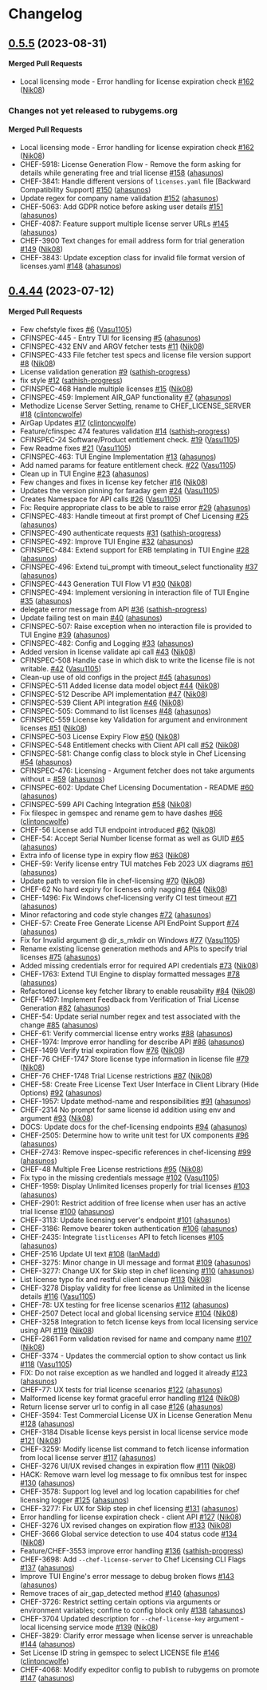 # Changelog

<!-- latest_release 0.5.5 -->
## [0.5.5](https://github.com/chef/chef-licensing/tree/0.5.5) (2023-08-31)

#### Merged Pull Requests
- Local licensing mode - Error handling for license expiration check [#162](https://github.com/chef/chef-licensing/pull/162) ([Nik08](https://github.com/Nik08))
<!-- latest_release -->

<!-- release_rollup since=0.4.44 -->
### Changes not yet released to rubygems.org

#### Merged Pull Requests
- Local licensing mode - Error handling for license expiration check [#162](https://github.com/chef/chef-licensing/pull/162) ([Nik08](https://github.com/Nik08)) <!-- 0.5.5 -->
- CHEF-5918: License Generation Flow - Remove the form asking for details while generating free and trial license [#158](https://github.com/chef/chef-licensing/pull/158) ([ahasunos](https://github.com/ahasunos)) <!-- 0.5.4 -->
- CHEF-3841: Handle different versions of `licenses.yaml` file [Backward Compatibility Support] [#150](https://github.com/chef/chef-licensing/pull/150) ([ahasunos](https://github.com/ahasunos)) <!-- 0.5.3 -->
- Update regex for company name validation [#152](https://github.com/chef/chef-licensing/pull/152) ([ahasunos](https://github.com/ahasunos)) <!-- 0.5.2 -->
- CHEF-5063: Add GDPR notice before asking user details [#151](https://github.com/chef/chef-licensing/pull/151) ([ahasunos](https://github.com/ahasunos)) <!-- 0.5.1 -->
- CHEF-4087: Feature support multiple license server URLs  [#145](https://github.com/chef/chef-licensing/pull/145) ([ahasunos](https://github.com/ahasunos)) <!-- 0.5.0 -->
- CHEF-3900 Text changes for email address form for trial generation [#149](https://github.com/chef/chef-licensing/pull/149) ([Nik08](https://github.com/Nik08)) <!-- 0.4.46 -->
- CHEF-3843: Update exception class for invalid file format version of licenses.yaml [#148](https://github.com/chef/chef-licensing/pull/148) ([ahasunos](https://github.com/ahasunos)) <!-- 0.4.45 -->
<!-- release_rollup -->

<!-- latest_stable_release -->
## [0.4.44](https://github.com/chef/chef-licensing/tree/0.4.44) (2023-07-12)

#### Merged Pull Requests
- Few chefstyle fixes [#6](https://github.com/chef/chef-licensing/pull/6) ([Vasu1105](https://github.com/Vasu1105))
- CFINSPEC-445 - Entry TUI for licensing [#5](https://github.com/chef/chef-licensing/pull/5) ([ahasunos](https://github.com/ahasunos))
- CFINSPEC-432 ENV and ARGV fetcher tests [#11](https://github.com/chef/chef-licensing/pull/11) ([Nik08](https://github.com/Nik08))
- CFINSPEC-433 File fetcher test specs and license file version support [#8](https://github.com/chef/chef-licensing/pull/8) ([Nik08](https://github.com/Nik08))
- License validation generation [#9](https://github.com/chef/chef-licensing/pull/9) ([sathish-progress](https://github.com/sathish-progress))
- fix style [#12](https://github.com/chef/chef-licensing/pull/12) ([sathish-progress](https://github.com/sathish-progress))
- CFINSPEC-468 Handle multiple licenses [#15](https://github.com/chef/chef-licensing/pull/15) ([Nik08](https://github.com/Nik08))
- CFINSPEC-459: Implement AIR_GAP functionality [#7](https://github.com/chef/chef-licensing/pull/7) ([ahasunos](https://github.com/ahasunos))
- Methodize License Server Setting, rename to CHEF_LICENSE_SERVER [#18](https://github.com/chef/chef-licensing/pull/18) ([clintoncwolfe](https://github.com/clintoncwolfe))
- AirGap Updates [#17](https://github.com/chef/chef-licensing/pull/17) ([clintoncwolfe](https://github.com/clintoncwolfe))
- Feature/cfinspec 474 features validation [#14](https://github.com/chef/chef-licensing/pull/14) ([sathish-progress](https://github.com/sathish-progress))
- CFINSPEC-24 Software/Product entitlement check. [#19](https://github.com/chef/chef-licensing/pull/19) ([Vasu1105](https://github.com/Vasu1105))
- Few Readme fixes [#21](https://github.com/chef/chef-licensing/pull/21) ([Vasu1105](https://github.com/Vasu1105))
- CFINSPEC-463: TUI Engine Implementation [#13](https://github.com/chef/chef-licensing/pull/13) ([ahasunos](https://github.com/ahasunos))
- Add named params for feature entitlement check. [#22](https://github.com/chef/chef-licensing/pull/22) ([Vasu1105](https://github.com/Vasu1105))
- Clean up in TUI Engine [#23](https://github.com/chef/chef-licensing/pull/23) ([ahasunos](https://github.com/ahasunos))
- Few changes and fixes in license key fetcher [#16](https://github.com/chef/chef-licensing/pull/16) ([Nik08](https://github.com/Nik08))
- Updates the version pinning for faraday gem [#24](https://github.com/chef/chef-licensing/pull/24) ([Vasu1105](https://github.com/Vasu1105))
- Creates Namespace for API calls [#26](https://github.com/chef/chef-licensing/pull/26) ([Vasu1105](https://github.com/Vasu1105))
- Fix: Require appropriate class to be able to raise error [#29](https://github.com/chef/chef-licensing/pull/29) ([ahasunos](https://github.com/ahasunos))
- CFINSPEC-483: Handle timeout at first prompt of Chef Licensing [#25](https://github.com/chef/chef-licensing/pull/25) ([ahasunos](https://github.com/ahasunos))
- CFINSPEC-490 authenticate requests [#31](https://github.com/chef/chef-licensing/pull/31) ([sathish-progress](https://github.com/sathish-progress))
- CFINSPEC-492: Improve TUI Engine [#32](https://github.com/chef/chef-licensing/pull/32) ([ahasunos](https://github.com/ahasunos))
- CFINSPEC-484: Extend support for ERB templating in TUI Engine [#28](https://github.com/chef/chef-licensing/pull/28) ([ahasunos](https://github.com/ahasunos))
- CFINSPEC-496: Extend tui_prompt with timeout_select functionality [#37](https://github.com/chef/chef-licensing/pull/37) ([ahasunos](https://github.com/ahasunos))
- CFINSPEC-443 Generation TUI Flow V1 [#30](https://github.com/chef/chef-licensing/pull/30) ([Nik08](https://github.com/Nik08))
- CFINSPEC-494: Implement versioning in interaction file of TUI Engine [#35](https://github.com/chef/chef-licensing/pull/35) ([ahasunos](https://github.com/ahasunos))
- delegate error message from API [#36](https://github.com/chef/chef-licensing/pull/36) ([sathish-progress](https://github.com/sathish-progress))
- Update failing test on main [#40](https://github.com/chef/chef-licensing/pull/40) ([ahasunos](https://github.com/ahasunos))
- CFINSPEC-507: Raise exception when no interaction file is provided to TUI Engine [#39](https://github.com/chef/chef-licensing/pull/39) ([ahasunos](https://github.com/ahasunos))
- CFINSPEC-482: Config and Logging [#33](https://github.com/chef/chef-licensing/pull/33) ([ahasunos](https://github.com/ahasunos))
- Added version in license validate api call [#43](https://github.com/chef/chef-licensing/pull/43) ([Nik08](https://github.com/Nik08))
- CFINSPEC-508 Handle case in which disk to write the license file is not writable. [#42](https://github.com/chef/chef-licensing/pull/42) ([Vasu1105](https://github.com/Vasu1105))
- Clean-up use of old configs in the project [#45](https://github.com/chef/chef-licensing/pull/45) ([ahasunos](https://github.com/ahasunos))
- CFINSPEC-511 Added license data model object [#44](https://github.com/chef/chef-licensing/pull/44) ([Nik08](https://github.com/Nik08))
- CFINSPEC-512 Describe API implementation [#47](https://github.com/chef/chef-licensing/pull/47) ([Nik08](https://github.com/Nik08))
- CFINSPEC-539 Client API integration [#46](https://github.com/chef/chef-licensing/pull/46) ([Nik08](https://github.com/Nik08))
- CFINSPEC-505: Command to list licenses [#48](https://github.com/chef/chef-licensing/pull/48) ([ahasunos](https://github.com/ahasunos))
- CFINSPEC-559 License key Validation for argument and environment licenses [#51](https://github.com/chef/chef-licensing/pull/51) ([Nik08](https://github.com/Nik08))
- CFINSPEC-503 License Expiry Flow [#50](https://github.com/chef/chef-licensing/pull/50) ([Nik08](https://github.com/Nik08))
- CFINSPEC-548 Entitlement checks with Client API call [#52](https://github.com/chef/chef-licensing/pull/52) ([Nik08](https://github.com/Nik08))
- CFINSPEC-581: Change config class to block style in Chef Licensing [#54](https://github.com/chef/chef-licensing/pull/54) ([ahasunos](https://github.com/ahasunos))
- CFINSPEC-476: Licensing - Argument fetcher does not take arguments without = [#59](https://github.com/chef/chef-licensing/pull/59) ([ahasunos](https://github.com/ahasunos))
- CFINSPEC-602: Update Chef Licensing Documentation - README [#60](https://github.com/chef/chef-licensing/pull/60) ([ahasunos](https://github.com/ahasunos))
- CFINSPEC-599 API Caching Integration [#58](https://github.com/chef/chef-licensing/pull/58) ([Nik08](https://github.com/Nik08))
- Fix filespec in gemspec and rename gem to have dashes [#66](https://github.com/chef/chef-licensing/pull/66) ([clintoncwolfe](https://github.com/clintoncwolfe))
- CHEF-56 License add TUI endpoint introduced [#62](https://github.com/chef/chef-licensing/pull/62) ([Nik08](https://github.com/Nik08))
- CHEF-54: Accept Serial Number license format as well as GUID [#65](https://github.com/chef/chef-licensing/pull/65) ([ahasunos](https://github.com/ahasunos))
- Extra info of license type in expiry flow [#63](https://github.com/chef/chef-licensing/pull/63) ([Nik08](https://github.com/Nik08))
- CHEF-59: Verify license entry TUI matches Feb 2023 UX diagrams [#61](https://github.com/chef/chef-licensing/pull/61) ([ahasunos](https://github.com/ahasunos))
- Update path to version file in chef-licensing [#70](https://github.com/chef/chef-licensing/pull/70) ([Nik08](https://github.com/Nik08))
- CHEF-62 No hard expiry for licenses only nagging [#64](https://github.com/chef/chef-licensing/pull/64) ([Nik08](https://github.com/Nik08))
- CHEF-1496: Fix Windows chef-licensing verify CI test timeout [#71](https://github.com/chef/chef-licensing/pull/71) ([ahasunos](https://github.com/ahasunos))
- Minor refactoring and code style changes [#72](https://github.com/chef/chef-licensing/pull/72) ([ahasunos](https://github.com/ahasunos))
- CHEF-57: Create Free Generate License API EndPoint Support [#74](https://github.com/chef/chef-licensing/pull/74) ([ahasunos](https://github.com/ahasunos))
- Fix for  Invalid argument @ dir_s_mkdir on Windows [#77](https://github.com/chef/chef-licensing/pull/77) ([Vasu1105](https://github.com/Vasu1105))
- Rename existing license generation methods and APIs to specify trial licenses [#75](https://github.com/chef/chef-licensing/pull/75) ([ahasunos](https://github.com/ahasunos))
- Added missing credentials error for required API credentials [#73](https://github.com/chef/chef-licensing/pull/73) ([Nik08](https://github.com/Nik08))
- CHEF-1763: Extend TUI Engine to display formatted messages [#78](https://github.com/chef/chef-licensing/pull/78) ([ahasunos](https://github.com/ahasunos))
- Refactored License key fetcher library to enable reusability [#84](https://github.com/chef/chef-licensing/pull/84) ([Nik08](https://github.com/Nik08))
- CHEF-1497: Implement Feedback from Verification of Trial License Generation [#82](https://github.com/chef/chef-licensing/pull/82) ([ahasunos](https://github.com/ahasunos))
- CHEF-54: Update serial number regex and test associated with the change [#85](https://github.com/chef/chef-licensing/pull/85) ([ahasunos](https://github.com/ahasunos))
- CHEF-61: Verify commercial license entry works [#88](https://github.com/chef/chef-licensing/pull/88) ([ahasunos](https://github.com/ahasunos))
- CHEF-1974: Improve error handling for describe API [#86](https://github.com/chef/chef-licensing/pull/86) ([ahasunos](https://github.com/ahasunos))
- CHEF-1499 Verify trial expiration flow [#76](https://github.com/chef/chef-licensing/pull/76) ([Nik08](https://github.com/Nik08))
- CHEF-76 CHEF-1747 Store license type information in license file [#79](https://github.com/chef/chef-licensing/pull/79) ([Nik08](https://github.com/Nik08))
- CHEF-76 CHEF-1748 Trial License restrictions [#87](https://github.com/chef/chef-licensing/pull/87) ([Nik08](https://github.com/Nik08))
- CHEF-58: Create Free License Text User Interface in Client Library (Hide Options) [#92](https://github.com/chef/chef-licensing/pull/92) ([ahasunos](https://github.com/ahasunos))
- CHEF-1957: Update method-name and responsibilities [#91](https://github.com/chef/chef-licensing/pull/91) ([ahasunos](https://github.com/ahasunos))
- CHEF-2314 No prompt for same license id addition using env and argument [#93](https://github.com/chef/chef-licensing/pull/93) ([Nik08](https://github.com/Nik08))
- DOCS: Update docs for the chef-licensing endpoints [#94](https://github.com/chef/chef-licensing/pull/94) ([ahasunos](https://github.com/ahasunos))
- CHEF-2505: Determine how to write unit test for UX components [#96](https://github.com/chef/chef-licensing/pull/96) ([ahasunos](https://github.com/ahasunos))
- CHEF-2743: Remove inspec-specific references in chef-licensing [#99](https://github.com/chef/chef-licensing/pull/99) ([ahasunos](https://github.com/ahasunos))
- CHEF-48 Multiple Free License restrictions [#95](https://github.com/chef/chef-licensing/pull/95) ([Nik08](https://github.com/Nik08))
- Fix typo in the missing credentials message [#102](https://github.com/chef/chef-licensing/pull/102) ([Vasu1105](https://github.com/Vasu1105))
- CHEF-1959: Display Unlimited licenses properly for trial licenses [#103](https://github.com/chef/chef-licensing/pull/103) ([ahasunos](https://github.com/ahasunos))
- CHEF-2901: Restrict addition of free license when user has an active trial license [#100](https://github.com/chef/chef-licensing/pull/100) ([ahasunos](https://github.com/ahasunos))
- CHEF-3113: Update licensing server&#39;s endpoint  [#101](https://github.com/chef/chef-licensing/pull/101) ([ahasunos](https://github.com/ahasunos))
- CHEF-3186: Remove bearer token authentication [#106](https://github.com/chef/chef-licensing/pull/106) ([ahasunos](https://github.com/ahasunos))
- CHEF-2435: Integrate `listlicenses` API to fetch licenses [#105](https://github.com/chef/chef-licensing/pull/105) ([ahasunos](https://github.com/ahasunos))
- CHEF-2516 Update UI text [#108](https://github.com/chef/chef-licensing/pull/108) ([IanMadd](https://github.com/IanMadd))
- CHEF-3275: Minor change in UI message and format [#109](https://github.com/chef/chef-licensing/pull/109) ([ahasunos](https://github.com/ahasunos))
- CHEF-3277: Change UX for Skip step in chef licensing [#110](https://github.com/chef/chef-licensing/pull/110) ([ahasunos](https://github.com/ahasunos))
- List license typo fix and restful client cleanup [#113](https://github.com/chef/chef-licensing/pull/113) ([Nik08](https://github.com/Nik08))
- CHEF-3278 Display validity for free license as Unlimited in the license details [#116](https://github.com/chef/chef-licensing/pull/116) ([Vasu1105](https://github.com/Vasu1105))
- CHEF-78: UX testing for free license scenarios [#112](https://github.com/chef/chef-licensing/pull/112) ([ahasunos](https://github.com/ahasunos))
- CHEF-2507 Detect local and global licensing service [#104](https://github.com/chef/chef-licensing/pull/104) ([Nik08](https://github.com/Nik08))
- CHEF-3258 Integration to fetch license keys from local licensing service using API [#119](https://github.com/chef/chef-licensing/pull/119) ([Nik08](https://github.com/Nik08))
- CHEF-2861 Form validation revised for name and company name [#107](https://github.com/chef/chef-licensing/pull/107) ([Nik08](https://github.com/Nik08))
- CHEF-3374 - Updates the commercial option to show contact us link [#118](https://github.com/chef/chef-licensing/pull/118) ([Vasu1105](https://github.com/Vasu1105))
- FIX: Do not raise exception as we handled and logged it already [#123](https://github.com/chef/chef-licensing/pull/123) ([ahasunos](https://github.com/ahasunos))
- CHEF-77: UX tests for trial license scenarios [#122](https://github.com/chef/chef-licensing/pull/122) ([ahasunos](https://github.com/ahasunos))
- Malformed license key format graceful error handling [#124](https://github.com/chef/chef-licensing/pull/124) ([Nik08](https://github.com/Nik08))
- Return license server url to config in all case [#126](https://github.com/chef/chef-licensing/pull/126) ([ahasunos](https://github.com/ahasunos))
- CHEF-3594: Test Commercial License UX in License Generation Menu [#128](https://github.com/chef/chef-licensing/pull/128) ([ahasunos](https://github.com/ahasunos))
- CHEF-3184 Disable license keys persist in local license service mode [#121](https://github.com/chef/chef-licensing/pull/121) ([Nik08](https://github.com/Nik08))
- CHEF-3259: Modify license list command to fetch license information from local license server [#117](https://github.com/chef/chef-licensing/pull/117) ([ahasunos](https://github.com/ahasunos))
- CHEF-3276 UI/UX revised changes in expiration flow [#111](https://github.com/chef/chef-licensing/pull/111) ([Nik08](https://github.com/Nik08))
- HACK: Remove warn level log message to fix omnibus test for inspec [#130](https://github.com/chef/chef-licensing/pull/130) ([ahasunos](https://github.com/ahasunos))
- CHEF-3578: Support log level and log location capabilities for chef licensing logger [#125](https://github.com/chef/chef-licensing/pull/125) ([ahasunos](https://github.com/ahasunos))
- CHEF-3277: Fix UX for Skip step in chef licensing [#131](https://github.com/chef/chef-licensing/pull/131) ([ahasunos](https://github.com/ahasunos))
- Error handling for license expiration check - client API [#127](https://github.com/chef/chef-licensing/pull/127) ([Nik08](https://github.com/Nik08))
- CHEF-3276 UX revised changes on expiration flow [#133](https://github.com/chef/chef-licensing/pull/133) ([Nik08](https://github.com/Nik08))
- CHEF-3666 Global service detection to use 404 status code [#134](https://github.com/chef/chef-licensing/pull/134) ([Nik08](https://github.com/Nik08))
- Feature/CHEF-3553 improve error handling [#136](https://github.com/chef/chef-licensing/pull/136) ([sathish-progress](https://github.com/sathish-progress))
- CHEF-3698: Add `--chef-license-server` to Chef Licensing CLI Flags [#137](https://github.com/chef/chef-licensing/pull/137) ([ahasunos](https://github.com/ahasunos))
- Improve TUI Engine&#39;s error message to debug broken flows [#143](https://github.com/chef/chef-licensing/pull/143) ([ahasunos](https://github.com/ahasunos))
- Remove traces of air_gap_detected method [#140](https://github.com/chef/chef-licensing/pull/140) ([ahasunos](https://github.com/ahasunos))
- CHEF-3726: Restrict setting certain options via arguments or environment variables; confine to config block only [#138](https://github.com/chef/chef-licensing/pull/138) ([ahasunos](https://github.com/ahasunos))
- CHEF-3704 Updated description for `--chef-license-key` argument -  local licensing service mode [#139](https://github.com/chef/chef-licensing/pull/139) ([Nik08](https://github.com/Nik08))
- CHEF-3829: Clarify error message when license server is unreachable [#144](https://github.com/chef/chef-licensing/pull/144) ([ahasunos](https://github.com/ahasunos))
- Set License ID string in gemspec to select LICENSE file [#146](https://github.com/chef/chef-licensing/pull/146) ([clintoncwolfe](https://github.com/clintoncwolfe))
- CHEF-4068: Modify expeditor config to publish to rubygems on promote [#147](https://github.com/chef/chef-licensing/pull/147) ([ahasunos](https://github.com/ahasunos))
<!-- latest_stable_release -->